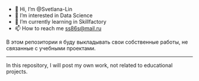 - 👋 Hi, I’m @Svetlana-Lin
- 👀 I’m interested in Data Science
- 🌱 I’m currently learning in Skillfactory
- 📫 How to reach me  ss86s@mail.ru

В этом репозитории я буду выкладывать свои собственные работы, не связанные с учебными проектами.
_____________
In this repository, I will post my own work, not related to educational projects.

